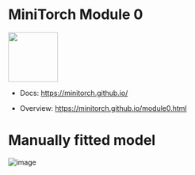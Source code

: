 # MiniTorch Module 0

<img src="https://minitorch.github.io/_images/match.png" width="100px">

* Docs: https://minitorch.github.io/

* Overview: https://minitorch.github.io/module0.html

# Manually fitted model
![image](https://user-images.githubusercontent.com/59758528/141701704-8bf581ca-defe-4a4b-ba9a-6da3addadd4a.png)
